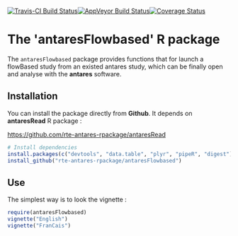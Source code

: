 [![Travis-CI Build Status](https://travis-ci.org/rte-antares-rpackage/antaresFlowbased.svg?branch=master)](https://travis-ci.org/rte-antares-rpackage/antaresFlowbased)[![AppVeyor Build Status](https://ci.appveyor.com/api/projects/status/github/rte-antares-rpackage/antaresFlowbased?branch=master&svg=true)](https://ci.appveyor.com/project/rte-antares-rpackage/antaresFlowbased)[![Coverage Status](https://img.shields.io/codecov/c/github/rte-antares-rpackage/antaresFlowbased/master.svg)](https://codecov.io/github/rte-antares-rpackage/antaresFlowbased?branch=master)

# The 'antaresFlowbased' R package

The `antaresFlowbased` package provides functions that for launch a flowBased study from an existed antares study, which can be finally open and analyse with the **antares** software.

## Installation

You can install the package directly from **Github**. It depends on **antaresRead** R package :

https://github.com/rte-antares-rpackage/antaresRead

```r
# Install dependencies
install.packages(c("devtools", "data.table", "plyr", "pipeR", "digest"))
install_github("rte-antares-rpackage/antaresFlowbased")
```

## Use

The simplest way is to look the vignette : 

```r
require(antaresFlowbased)
vignette("English")
vignette("FranCais")
```
